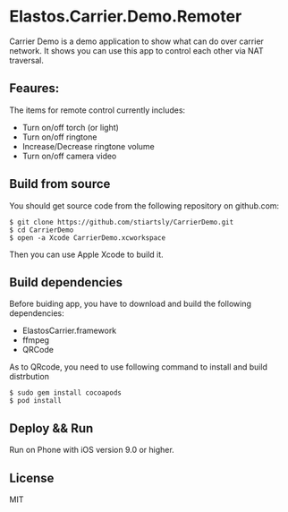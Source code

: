 Elastos.Carrier.Demo.Remoter
============================

Carrier Demo is a demo application to show what can do over carrier network. It shows you can use this app to control each other via NAT traversal.

## Feaures:

The items for remote control currently includes:

- Turn on/off torch (or light)
- Turn on/off ringtone
- Increase/Decrease ringtone volume
- Turn on/off camera video

## Build from source

You should get source code from the following repository on github.com:

```shell
$ git clone https://github.com/stiartsly/CarrierDemo.git
$ cd CarrierDemo
$ open -a Xcode CarrierDemo.xcworkspace
```
Then you can use Apple Xcode to build it.

## Build dependencies

Before buiding app, you have to download and build the following dependencies:

- ElastosCarrier.framework
- ffmpeg
- QRCode

As to QRcode, you need to use following command to install and build distrbution

```shell
$ sudo gem install cocoapods  
$ pod install
```

## Deploy && Run

Run on Phone with iOS version 9.0 or higher.

## License

MIT

